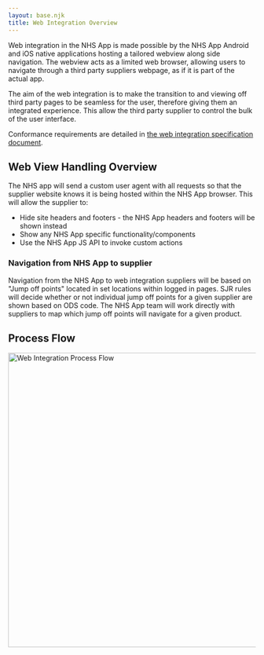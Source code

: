 ```yaml
---
layout: base.njk
title: Web Integration Overview
---
```


Web integration in the NHS App is made possible by the NHS App Android and iOS native applications hosting a tailored webview along side navigation. The webview acts as a limited web browser, allowing users to navigate through a third party suppliers webpage, as if it is part of the actual app.

The aim of the web integration is to make the transition to and viewing off third party pages to be seamless for the user, therefore giving them an integrated experience. This allow the third party supplier to control the bulk of the user interface.

Conformance requirements are detailed in [the web integration specification document](https://digital.nhs.uk/binaries/content/assets/website-assets/services/nhs-app/suppliers/nhs-app-web-integration-specification-v1.1.pdf).

## Web View Handling Overview

The NHS app will send a custom user agent with all requests so that the supplier website knows it is being hosted within the NHS App browser. This will allow the supplier to:

* Hide site headers and footers - the NHS App headers and footers will be shown instead
* Show any NHS App specific functionality/components
* Use the NHS App JS API to invoke custom actions


### Navigation from NHS App to supplier

Navigation from the NHS App to web integration suppliers will be based on "Jump off points" located in set locations within logged in pages. SJR rules will decide whether or not individual jump off points for a given supplier are shown based on ODS code. The NHS App team will work directly with suppliers to map which jump off points will navigate for a given product.

## Process Flow

 <a href="/nhsapp-developer-documentation/images/WebIntegrationProcessFlow.png">
<img src="/nhsapp-developer-documentation/images/WebIntegrationProcessFlow.png" alt="Web Integration Process Flow" width="600"/>
</a>
